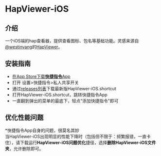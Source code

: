 # HapViewer-iOS
## 介绍
一个iOS端的hap查看器，提供查看图标、包名等基础功能。灵感来源自[@westinyang](https://gitee.com/westinyang/)的[HapViewer](https://gitee.com/westinyang/hap-viewer/)。
## 安装指南
- [在App Store下载**快捷指令**App](https://apps.apple.com/cn/app/%E5%BF%AB%E6%8D%B7%E6%8C%87%E4%BB%A4/id1462947752)
- 打开 设置>快捷指令>私人共享开关
- 通过[releases列表](https://github.com/F7YM/HapViewer-iOS/releases)下载最新版HapViewer-iOS.shortcut
- 打开HapViewer-iOS.shortcut，跳转快捷指令App
- 一直翻到弹出的菜单的最底下，轻点“添加快捷指令"即可
## 优化性能问题
*快捷指令App自身的问题，很莫名其妙<br>
当HapViewer-iOS出现明显的性能下降时（包括但不限于：频繁报错，一直卡住），请下载运行**HapViewer-iOS问题优化**捷径，选择**删除HapViewer-iOS文件夹**，允许删除即可。
